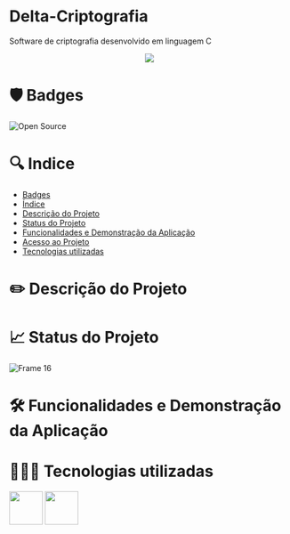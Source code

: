 # Delta-Criptografia
Software de criptografia desenvolvido em linguagem C

<p align='center'>
 <img src='https://user-images.githubusercontent.com/108281436/197286278-9a9ec9c8-668b-4e74-80ec-0c697c4b9bd0.png' />
<p/>


# 🛡️ Badges
![Open Source](https://img.shields.io/badge/OpenSource-%E2%9D%A4-green)


# 🔍 Indice

* [Badges](https://github.com/elielgomes/Devflix/blob/master/README.md#%EF%B8%8F-badges)
* [Índice](https://github.com/elielgomes/Devflix/blob/master/README.md#-indice)
* [Descrição do Projeto](https://github.com/elielgomes/Devflix/blob/master/README.md#%EF%B8%8F-descri%C3%A7%C3%A3o-do-projeto)
* [Status do Projeto](https://github.com/elielgomes/Devflix/blob/master/README.md#-status-do-projeto)
* [Funcionalidades e Demonstração da Aplicação](https://github.com/elielgomes/Devflix/blob/master/README.md#%EF%B8%8F-funcionalidades-e-demonstra%C3%A7%C3%A3o-da-aplica%C3%A7%C3%A3o)
* [Acesso ao Projeto](https://github.com/elielgomes/Devflix/blob/master/README.md#-acesso-ao-projeto)
* [Tecnologias utilizadas](https://github.com/elielgomes/Devflix/blob/master/README.md#-tecnologias-utilizadas)


# ✏️ Descrição do Projeto

# 📈 Status do Projeto
![Frame 16](https://user-images.githubusercontent.com/108281436/192803852-d0a0e110-a351-4eb9-ad0e-95cb36a0bb49.png)

# 🛠️ Funcionalidades e Demonstração da Aplicação


# 👨🏻‍💻 Tecnologias utilizadas
<div align='start'>
<img width=60  src="https://cdn.jsdelivr.net/gh/devicons/devicon/icons/c/c-original.svg" />
<img width=60 src="https://cdn.jsdelivr.net/gh/devicons/devicon/icons/apache/apache-original.svg" />         
</div>
          
